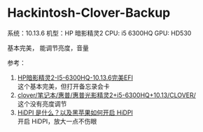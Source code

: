 # Hackintosh-Clover-Backup

系统：10.13.6
机型：HP 暗影精灵2
CPU: i5 6300HQ
GPU: HD530

基本完美， 能调节亮度，音量

参考：
1. [HP暗影精灵2-I5-6300HQ-10.13.6完美EFI](https://www.xsit.top/2018/08/29/9.html)\
这个基本完美，但打开备忘录会卡
2. [clover/笔记本/惠普/惠普光影精灵2+i5-6300HQ+10.13/CLOVER/](https://github.com/sqlsec/clover/tree/master/%E7%AC%94%E8%AE%B0%E6%9C%AC/%E6%83%A0%E6%99%AE/%E6%83%A0%E6%99%AE%E5%85%89%E5%BD%B1%E7%B2%BE%E7%81%B52%2Bi5-6300HQ%2B10.13/CLOVER)\
这个没有亮度调节
3. [HiDPI 是什么？以及黑苹果如何开启 HiDPI](http://www.sqlsec.com/2018/09/hidpi.html)\
开启 HiDPI，放大一点不伤眼
